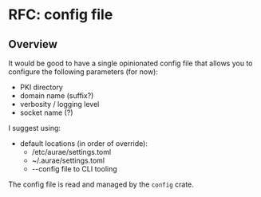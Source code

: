 # RFC: config file

## Overview

It would be good to have a single opinionated config file
that allows you to configure the following parameters (for now):

- PKI directory
- domain name (suffix?)
- verbosity / logging level
- socket name (?)

I suggest using:

- default locations (in order of override):
  - /etc/aurae/settings.toml
  - ~/.aurae/settings.toml
  - --config file to CLI tooling

The config file is read and managed by the `config` crate.
